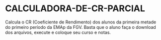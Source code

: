 # CALCULADORA-DE-CR-PARCIAL

Calcula o CR (Coeficiente de Rendimento) dos alunos da primeira metade do primeiro período da EMAp da FGV.
Basta que o aluno faça o download dos arquivos, execute e coloque seu curso e notas.
